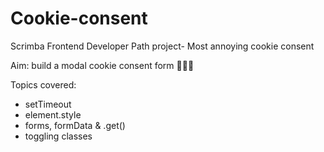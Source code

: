 # Cookie-consent
Scrimba Frontend Developer Path project- Most annoying cookie consent

Aim: build a modal cookie consent form 🍪🍪🍪

Topics covered:
- setTimeout
- element.style
- forms, formData & .get()
- toggling classes
